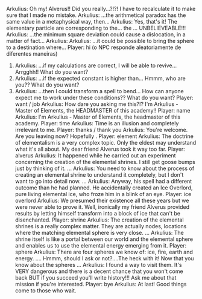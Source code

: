 Arkulius: Oh my! Alverus!! Did you really...?!?! I have to recalculate it to make sure that I made no mistake.
Arkulius: ...the arithmetical paradox has the same value in a metaphysical way, then...
Arkulius: Yes, that's it! The elementary particle are corresponding to the... the ... UNBELIEVEABLE!!!
Arkulius: ...the minimum square deviation could cause a dislocation, in a matter of fact...
Arkulius: <mumbles>
Arkulius: ...it could be possible to bring the sphere to a destination where...
Player: hi (o NPC responde aleatoriamente de diferentes maneiras) 
1. Arkulius: ...if my calculations are correct, I will be able to revive... Arrgghh!! What do you want?
2. Arkulius: ...if the expected constant is higher than... Hmmm, who are you?? What do you want?
3. Arkulius: ...then I could transform a spell to bend... How can anyone expect me to work under these conditions?? What do you want?
Player: want / job
Arkulius: How dare you asking me this?!? I'm Arkulius - Master of Elements, the HEADMASTER of this academy!!
Player: name
Arkulius: I'm Arkulius - Master of Elements, the headmaster of this academy.
Player: time
Arkulius: Time is an illusion and completely irrelevant to me.
Player: thanks / thank you
Arkulius: You're welcome. Are you leaving now? Hopefully <sighs>.
Player: element
Arkulius: The doctrine of elementalism is a very complex topic. Only the eldest may understand what it's all about. My dear friend Alverus took it way too far.
Player: alverus
Arkulius: It happened while he carried out an experiment concerning the creation of the elemental shrines. I still get goose bumps just by thinking of it. ...
Arkulius: You need to know about the process of creating an elemental shrine to understand it completely, but I don't want to go into detail now. ...
Arkulius: Anyway, his spell had a different outcome than he had planned. He accidentally created an Ice Overlord, pure living elemental ice, who froze him in a blink of an eye.
Player: ice overlord
Arkulius: We presumed their existence all these years but we were never able to prove it. Well, ironically my friend Alverus provided results by letting himself transform into a block of ice that can't be disenchanted.
Player: shrine
Arkulius: The creation of the elemental shrines is a really complex matter. They are actually nodes, locations where the matching elemental sphere is very close. ...
Arkulius: The shrine itself is like a portal between our world and the elemental sphere and enables us to use the elemental energy emerging from it.
Player: sphere
Arkulius: There are four spheres we know of: ice, fire, earth and energy. ....<mumbles> Hmmm, should I ask or not?....The heck with it! Now that you know about the spheres ...
Arkulius: I found a way to visit them. It's VERY dangerous and there is a decent chance that you won't come back BUT if you succeed you'll write history!!! Ask me about that mission if you're interested.
Player: bye
Arkulius: At last! Good things come to those who wait.